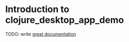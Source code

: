 # Introduction to clojure_desktop_app_demo

TODO: write [great documentation](http://jacobian.org/writing/what-to-write/)
